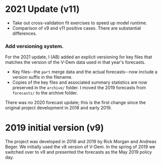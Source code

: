 2021 Update (v11)
=================

- Take out cross-validation fit exercises to speed up model runtime. 
- Comparison of v9 and v11 positive cases. There are substantial differences. 

### Add versioning system. 

For the 2021 update, I (AB) added an explicit versioning for key files that matches the version of the V-Dem data used in that year's forecasts. 

- Key files--the `part` merge data and the actual forecasts--now include a version suffix in the filename. 
- Copies of the key files and associated summary statistics are now preserved in the `archive/` folder. I moved the 2019 forecasts from `forecasts/` to the archive folder. 

There was no 2020 forecast update; this is the first change since the original project development in 2018 and early 2019. 

2019 initial version (v9)
=========================

The project was developed in 2018 and 2019 by Rick Morgan and Andreas Beger. We initially used the v8 version of V-Dem. In the spring of 2019 we switched over to v9 and presented the forecasts as the May 2019 policy day. 
